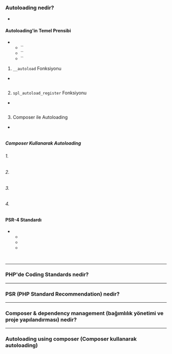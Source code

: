 ### Autoloading nedir?
+

#### Autoloading'in Temel Prensibi
+
  - ``
  - ``
  - ``

1. `__autoload` Fonksiyonu
+ 
~~~~~~~
~~~~~~~

2. `spl_autoload_register` Fonksiyonu
+ 
~~~~~~~
~~~~~~~

3. Composer ile Autoloading
+ 
~~~~~~~
~~~~~~~

##### Composer Kullanarak Autoloading

###### 1. 
###### 2. 
###### 3. 
###### 4.

#### PSR-4 Standardı
+
  -
  -
  -
~~~~~~~
~~~~~~~

~~~~~~~
~~~~~~~

> 

***
### PHP'de Coding Standards nedir?

***
### PSR (PHP Standard Recommendation) nedir?

***
### Composer & dependency management (bağımlılık yönetimi ve proje yapılandırması) nedir?

***
### Autoloading using composer (Composer kullanarak autoloading) 

